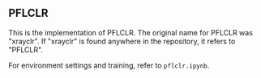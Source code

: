 ## PFLCLR

This is the implementation of PFLCLR. The original name for PFLCLR was "xrayclr". If "xrayclr" is found anywhere in the repository, it refers to "PFLCLR".

For environment settings and training, refer to `pflclr.ipynb`.